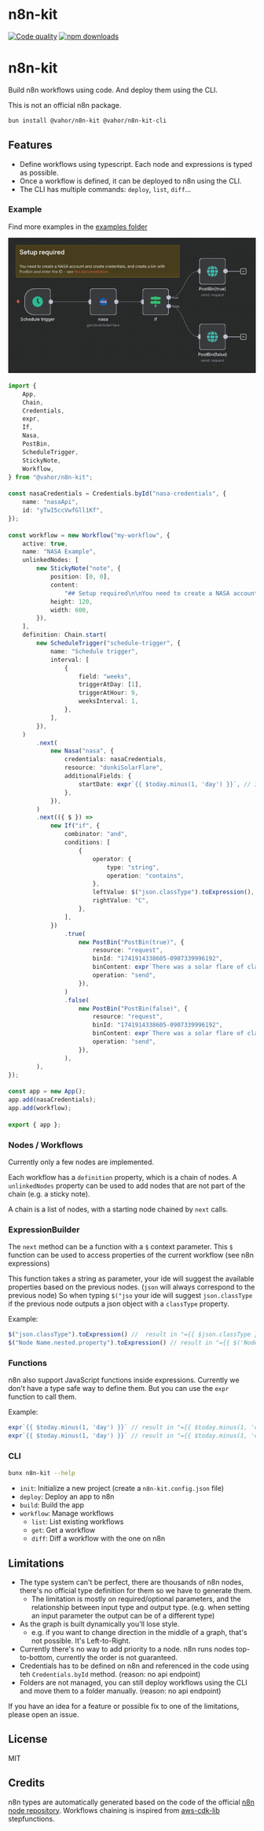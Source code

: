# n8n-kit

[![Code quality](https://github.com/vahor/typed-es/actions/workflows/quality.yml/badge.svg)](https://github.com/vahor/n8n-kit/actions/workflows/quality.yml)
[![npm downloads](https://img.shields.io/npm/dm/%40vahor%2Fn8n-kit)](https://www.npmjs.com/package/@vahor/n8n-kit)


# n8n-kit

Build n8n workflows using code.
And deploy them using the CLI.

This is not an official n8n package.

```sh
bun install @vahor/n8n-kit @vahor/n8n-kit-cli
```

## Features

- Define workflows using typescript. Each node and expressions is typed as possible.
- Once a workflow is defined, it can be deployed to n8n using the CLI.
- The CLI has multiple commands: `deploy`, `list`, `diff`...

### Example

Find more examples in the [examples folder](https://github.com/Vahor/n8n-kit/tree/main/examples)

![Example workflow](https://github.com/Vahor/n8n-kit/blob/main/examples/nasa/output.png?raw=true)

```ts
import {
	App,
	Chain,
	Credentials,
	expr,
	If,
	Nasa,
	PostBin,
	ScheduleTrigger,
	StickyNote,
	Workflow,
} from "@vahor/n8n-kit";

const nasaCredentials = Credentials.byId("nasa-credentials", {
	name: "nasaApi",
	id: "yTwI5ccVwfGll1Kf",
});

const workflow = new Workflow("my-workflow", {
	active: true,
	name: "NASA Example",
	unlinkedNodes: [
		new StickyNote("note", {
			position: [0, 0],
			content:
				"## Setup required\n\nYou need to create a NASA account and create credentials, and create a bin with Postbin and enter the ID - see [the documentation](https://docs.n8n.io/try-it-out/longer-introduction/)",
			height: 120,
			width: 600,
		}),
	],
	definition: Chain.start(
		new ScheduleTrigger("schedule-trigger", {
			name: "Schedule trigger",
			interval: [
				{
					field: "weeks",
					triggerAtDay: [1],
					triggerAtHour: 9,
					weeksInterval: 1,
				},
			],
		}),
	)
		.next(
			new Nasa("nasa", {
				credentials: nasaCredentials,
				resource: "donkiSolarFlare",
				additionalFields: {
					startDate: expr`{{ $today.minus(1, 'day') }}`, // In the future there will be a better way to write functions calls
				},
			}),
		)
		.next(({ $ }) =>
			new If("if", {
				combinator: "and",
				conditions: [
					{
						operator: {
							type: "string",
							operation: "contains",
						},
						leftValue: $("json.classType").toExpression(),
						rightValue: "C",
					},
				],
			})
				.true(
					new PostBin("PostBin(true)", {
						resource: "request",
						binId: "1741914338605-0907339996192",
						binContent: expr`There was a solar flare of class ${$("json.classType")}`,
						operation: "send",
					}),
				)
				.false(
					new PostBin("PostBin(false)", {
						resource: "request",
						binId: "1741914338605-0907339996192",
						binContent: expr`There was a solar flare of class ${$("json.classType")}`,
						operation: "send",
					}),
				),
		),
});

const app = new App();
app.add(nasaCredentials);
app.add(workflow);

export { app };
```

### Nodes / Workflows

Currently only a few nodes are implemented.

Each workflow has a `definition` property, which is a chain of nodes.
A `unlinkedNodes` property can be used to add nodes that are not part of the chain (e.g. a sticky note).

A chain is a list of nodes, with a starting node chained by `next` calls.

### ExpressionBuilder

The `next` method can be a function with a `$` context parameter. This `$` function can be used to access properties of the current workflow (see n8n expressions) 

This function takes a string as parameter, your ide will suggest the available properties based on the previous nodes. (`json` will always correspond to the previous node)
So when typing `$("jso` your ide will suggest `json.classType` if the previous node outputs a json object with a `classType` property.

Example:

```ts
$("json.classType").toExpression() //  result in "={{ $json.classType }}"
$("Node Name.nested.property").toExpression() // result in "={{ $('Node Name').item.json.nested.property }}"
```

### Functions

n8n also support JavaScript functions inside expressions. Currently we don't have a type safe way to define them. But you can use the `expr` function to call them.

Example:

```ts
expr`{{ $today.minus(1, 'day') }}` // result in "={{ $today.minus(1, 'day') }}"
expr`{{ $today.minus(1, 'day') }}` // result in "={{ $today.minus(1, 'day') }}"
```


### CLI

```sh
bunx n8n-kit --help
```

- `init`: Initialize a new project (create a `n8n-kit.config.json` file)
- `deploy`: Deploy an app to n8n
- `build`: Build the app
- `workflow`: Manage workflows
	- `list`: List existing workflows
	- `get`: Get a workflow
	- `diff`: Diff a workflow with the one on n8n

## Limitations

- The type system can't be perfect, there are thousands of n8n nodes, there's no official type definition for them so we have to generate them.
    - The limitation is mostly on required/optional parameters, and the relationship between input type and output type. (e.g. when setting an input parameter the output can be of a different type)
- As the graph is built dynamically you'll lose style.
   - e.g. if you want to change direction in the middle of a graph, that's not possible. It's Left-to-Right.
- Currently there's no way to add priority to a node. n8n runs nodes top-to-bottom, currently the order is not guaranteed.
- Credentials has to be defined on n8n and referenced in the code using teh `Credentials.byId` method. (reason: no api endpoint)
- Folders are not managed, you can still deploy workflows using the CLI and move them to a folder manually. (reason: no api endpoint)

If you have an idea for a feature or possible fix to one of the limitations, please open an issue.

## License

MIT

## Credits

n8n types are automatically generated based on the code of the official [n8n node repository](https://github.com/n8n-io/n8n/tree/master/packages/nodes-base/).
Workflows chaining is inspired from [aws-cdk-lib](https://github.com/aws/aws-cdk/tree/main/packages/aws-cdk-lib/aws-stepfunctions) stepfunctions.
